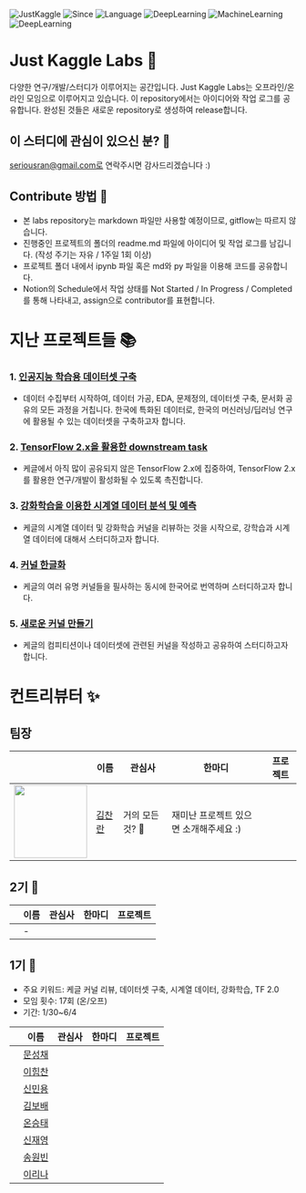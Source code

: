 ![JustKaggle](https://img.shields.io/badge/Community-JustKaggle-ff69b4.svg)
![Since](https://img.shields.io/badge/Since-2020-blueviolet.svg)
![Language](https://img.shields.io/badge/Language-Python-blue.svg)
![DeepLearning](https://img.shields.io/badge/Interest-Kaggle-9cf.svg)
![MachineLearning](https://img.shields.io/badge/Interest-MachineLearning-red.svg)
![DeepLearning](https://img.shields.io/badge/Interest-DeepLearning-red.svg)

# Just Kaggle Labs 🍦
다양한 연구/개발/스터디가 이루어지는 공간입니다. Just Kaggle Labs는 오프라인/온라인 모임으로 이루어지고 있습니다. 이 repository에서는 아이디어와 작업 로그를 공유합니다. 완성된 것들은 새로운 repository로 생성하여 release합니다.

## 이 스터디에 관심이 있으신 분? 🦄
seriousran@gmail.com로 연락주시면 감사드리겠습니다 :)

## Contribute 방법 🏃
- 본 labs repository는 markdown 파일만 사용할 예정이므로, gitflow는 따르지 않습니다.
- 진행중인 프로젝트의 폴더의 readme.md 파일에 아이디어 및 작업 로그를 남깁니다. (작성 주기는 자유 / 1주일 1회 이상)
- 프로젝트 폴더 내에서 ipynb 파일 혹은 md와 py 파일을 이용해 코드를 공유합니다.
- Notion의 Schedule에서 작업 상태를 Not Started / In Progress / Completed 를 통해 나타내고, assign으로 contributor를 표현합니다.

# 지난 프로젝트들 📚
### 1. [인공지능 학습용 데이터셋 구축](1_creating_dataset)
- 데이터 수집부터 시작하여, 데이터 가공, EDA, 문제정의, 데이터셋 구축, 문서화 공유의 모든 과정을 거칩니다. 한국에 특화된 데이터로, 한국의 머신러닝/딥러닝 연구에 활용될 수 있는 데이터셋을 구축하고자 합니다.
### 2. [TensorFlow 2.x을 활용한 downstream task](2_tf_2_x)
- 케글에서 아직 많이 공유되지 않은 TensorFlow 2.x에 집중하여, TensorFlow 2.x를 활용한 연구/개발이 활성화될 수 있도록 촉진합니다.
### 3. [강화학습을 이용한 시계열 데이터 분석 및 예측](3_RL)
- 케글의 시계열 데이터 및 강화학습 커널을 리뷰하는 것을 시작으로, 강학습과 시계열 데이터에 대해서 스터디하고자 합니다.
### 4. [커널 한글화](4_KOR_Kernel)
- 케글의 여러 유명 커널들을 필사하는 동시에 한국어로 번역하며 스터디하고자 합니다.
### 5. [새로운 커널 만들기](5_New_kernel)
- 케글의 컴피티션이나 데이터셋에 관련된 커널을 작성하고 공유하여 스터디하고자 합니다.

# 컨트리뷰터 ✨
## 팀장
|  | 이름 | 관심사 | 한마디 | 프로젝트 |
|---|------|-------|--------|---------|
|   <img src = "https://avatars1.githubusercontent.com/u/4317641?s=460&u=8d90f1833f528e5a62e26b7f6af5c9868d2820af&v=4" width="128px;"/>   |  [김찬란](https://github.com/seriousran)    |  거의 모든 것? 🌌   | 재미난 프로젝트 있으면 소개해주세요 :) |   |
## 2기 🚀
|  | 이름 | 관심사 | 한마디 | 프로젝트 |
|---|------|-------|--------|---------|
|   |  -  |    |   |   |
## 1기 🔰
- 주요 키워드: 케글 커널 리뷰, 데이터셋 구축, 시계열 데이터, 강화학습, TF 2.0
- 모임 횟수: 17회 (온/오프)
- 기간: 1/30~6/4

|  | 이름 | 관심사 | 한마디 | 프로젝트 |
|---|------|-------|--------|---------|
|    |  [문성채](https://github.com/powersht22)    |    |   |   |
|    |  [이힘찬](https://github.com/ssilb4)    |    |   |   |
|    |  [신민용](https://github.com/minyong-shin)    |    |   |   |
|    |  [김보배](https://github.com/KimDoubleB)    |    |   |   |
|    |  [온승태](https://github.com/smylere)    |     |   |   |
|    |  [신재영](https://github.com/jyshin0926)    |    |   |   |
|    |  [송원빈](https://github.com/oneofSong)    |    |   |   |
|    |  [이리나](https://github.com/sandartchip)    |    |   |   |
